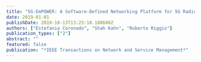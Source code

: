 ```yaml
---
title: "5G-EmPOWER: A Software-Defined Networking Platform for 5G Radio Access Networks"
date: 2019-01-01
publishDate: 2019-10-13T13:25:10.108660Z
authors: ["Estefania Coronado", "Shah Kahn", "Roberto Riggio"]
publication_types: ["2"]
abstract: ""
featured: false
publication: "*IEEE Transactions on Network and Service Management*"
---
```



